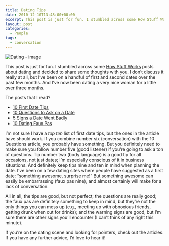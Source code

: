 ```yaml
---
title: Dating Tips
date: 2010-12-10T13:48:00+00:00
excerpt: This post is just for fun. I stumbled across some How Stuff Works posts about dating and decided to share some thoughts
layout: post
categories:
  - People
tags:
  - conversation
---
```


<img class="alignright" title="Dating" src="https://cdn.craigmcn.ca/img/dating.jpg" alt="Dating - image" />

This post is just for fun. I stumbled across some [How Stuff Works](http://www.howstuffworks.com/) posts about dating and decided to share some thoughts with you. I don’t discuss it really at all, but I’ve been on a handful of first and second dates over the past few months. And I’ve now been dating a very nice woman for a little over three months.

The posts that I read?

- <a href="http://health.howstuffworks.com/relationships/dating/10-first-date-tips.htm" target="_blank">10 First Date Tips</a>
- [10 Questions to Ask on a Date](http://health.howstuffworks.com/relationships/dating/10-questions-to-ask-on-a-date.htm)
- [5 Signs a Date Went Badly](http://health.howstuffworks.com/relationships/dating/5-signs-a-date-went-badly.htm)
- [10 Dating Faux Pas](http://health.howstuffworks.com/relationships/dating/10-dating-faux-pas.htm)

I’m not sure I have a _top ten_ list of first date tips, but the ones in the article have should work. If you combine number six (conversation) with the 10 Questions article, you probably have something. But you definitely need to make sure you follow number five (good listener) if you’re going to ask a ton of questions. Tip number two (body language) is a good tip for all occasions, not just dates; I’m especially conscious of it in business situations. And definitely keep tips nine and ten in mind when planning the date. I’ve been on a few dating sites where people have suggested as a first date: “something awesome, surprise me!” But something awesome can easily be embarrassing (faux pas nine), and almost certainly will make for a lack of conversation.

All in all, the tips are good, but not perfect; the questions are really good; the faux pas are definitely something to keep in mind, but they’re not the only things you can mess up (e.g., meeting up with obnoxious friends, getting drunk when out for drinks); and the warning signs are good, but I’m sure there are other signs you’ll encounter (I can’t think of any right this minute).

If you’re on the dating scene and looking for pointers, check out the articles. If you have any further advice, I’d love to hear it!
